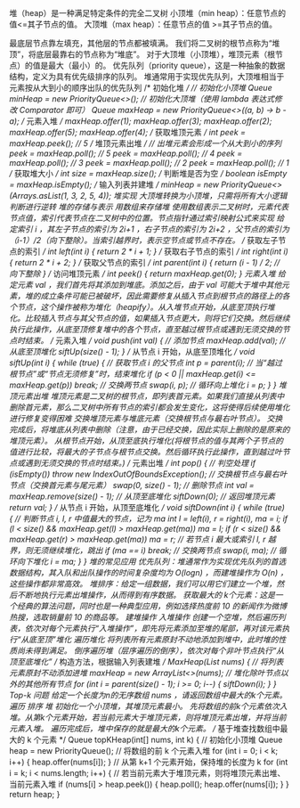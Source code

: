 堆（heap）是一种满足特定条件的完全二叉树
小顶堆（min heap）：任意节点的值<=其子节点的值。
大顶堆（max heap）：任意节点的值 >=其子节点的值。

最底层节点靠左填充，其他层的节点都被填满。
我们将二叉树的根节点称为“堆顶”，将底层最靠右的节点称为“堆底”。
对于大顶堆（小顶堆），堆顶元素（根节点）的值是最大（最小）的。
优先队列（priority queue），这是一种抽象的数据结构，定义为具有优先级排序的队列。
堆通常用于实现优先队列，大顶堆相当于元素按从大到小的顺序出队的优先队列
/* 初始化堆 */
// 初始化小顶堆
Queue<Integer> minHeap = new PriorityQueue<>();
// 初始化大顶堆（使用 lambda 表达式修改 Comparator 即可）
Queue<Integer> maxHeap = new PriorityQueue<>((a, b) -> b - a);
/* 元素入堆 */
maxHeap.offer(1);
maxHeap.offer(3);
maxHeap.offer(2);
maxHeap.offer(5);
maxHeap.offer(4);
/* 获取堆顶元素 */
int peek = maxHeap.peek(); // 5
/* 堆顶元素出堆 */
// 出堆元素会形成一个从大到小的序列
peek = maxHeap.poll(); // 5
peek = maxHeap.poll(); // 4
peek = maxHeap.poll(); // 3
peek = maxHeap.poll(); // 2
peek = maxHeap.poll(); // 1
/* 获取堆大小 */
int size = maxHeap.size();
/* 判断堆是否为空 */
boolean isEmpty = maxHeap.isEmpty();
/* 输入列表并建堆 */
minHeap = new PriorityQueue<>(Arrays.asList(1, 3, 2, 5, 4));
堆实现 大顶堆转换为小顶堆，只需将所有大小逻辑判断进行逆转
堆的存储与表示 用数组来存储堆 使用数组表示二叉树时，元素代表节点值，索引代表节点在二叉树中的位置。节点指针通过索引映射公式来实现
给定索引 i ，其左子节点的索引为 2i+1 ，右子节点的索引为 2i+2 ，父节点的索引为 （i-1）/2（向下整除）。当索引越界时，表示空节点或节点不存在。
/* 获取左子节点的索引 */
int left(int i) {
    return 2 * i + 1;
}
/* 获取右子节点的索引 */
int right(int i) {
    return 2 * i + 2;
}
/* 获取父节点的索引 */
int parent(int i) {
    return (i - 1) / 2; // 向下整除
}
/* 访问堆顶元素 */
int peek() {
    return maxHeap.get(0);
}
元素入堆 给定元素 val ，我们首先将其添加到堆底。添加之后，由于 val 可能大于堆中其他元素，堆的成立条件可能已被破坏，因此需要修复从插入节点到根节点的路径上的各个节点，这个操作被称为堆化（heapify）。从入堆节点开始，从底至顶执行堆化。比较插入节点与其父节点的值，如果插入节点更大，则将它们交换。然后继续执行此操作，从底至顶修复堆中的各个节点，直至越过根节点或遇到无须交换的节点时结束。
/* 元素入堆 */
void push(int val) {
    // 添加节点
    maxHeap.add(val);
    // 从底至顶堆化
    siftUp(size() - 1);
}
/* 从节点 i 开始，从底至顶堆化 */
void siftUp(int i) {
    while (true) {
        // 获取节点 i 的父节点
        int p = parent(i);
        // 当“越过根节点”或“节点无须修复”时，结束堆化
        if (p < 0 || maxHeap.get(i) <= maxHeap.get(p))
            break;
        // 交换两节点
        swap(i, p);
        // 循环向上堆化
        i = p;
    }
}
堆顶元素出堆 堆顶元素是二叉树的根节点，即列表首元素。如果我们直接从列表中删除首元素，那么二叉树中所有节点的索引都会发生变化，这将使得后续使用堆化进行修复变得困难
交换堆顶元素与堆底元素（交换根节点与最右叶节点）。
交换完成后，将堆底从列表中删除（注意，由于已经交换，因此实际上删除的是原来的堆顶元素）。
从根节点开始，从顶至底执行堆化(将根节点的值与其两个子节点的值进行比较，将最大的子节点与根节点交换。然后循环执行此操作，直到越过叶节点或遇到无须交换的节点时结束。)
/* 元素出堆 */
int pop() {
    // 判空处理
    if (isEmpty())
        throw new IndexOutOfBoundsException();
    // 交换根节点与最右叶节点（交换首元素与尾元素）
    swap(0, size() - 1);
    // 删除节点
    int val = maxHeap.remove(size() - 1);
    // 从顶至底堆化
    siftDown(0);
    // 返回堆顶元素
    return val;
}
/* 从节点 i 开始，从顶至底堆化 */
void siftDown(int i) {
    while (true) {
        // 判断节点 i, l, r 中值最大的节点，记为 ma
        int l = left(i), r = right(i), ma = i;
        if (l < size() && maxHeap.get(l) > maxHeap.get(ma))
            ma = l;
        if (r < size() && maxHeap.get(r) > maxHeap.get(ma))
            ma = r;
        // 若节点 i 最大或索引 l, r 越界，则无须继续堆化，跳出
        if (ma == i)
            break;
        // 交换两节点
        swap(i, ma);
        // 循环向下堆化
        i = ma;
    }
}
堆的常见应用
优先队列：堆通常作为实现优先队列的首选数据结构，其入队和出队操作的时间复杂度均为 O(logn) ，而建堆操作为 O(n) ，这些操作都非常高效。
堆排序：给定一组数据，我们可以用它们建立一个堆，然后不断地执行元素出堆操作，从而得到有序数据。
获取最大的 k个元素：这是一个经典的算法问题，同时也是一种典型应用，例如选择热度前 10 的新闻作为微博热搜，选取销量前 10 的商品等。
建堆操作
入堆操作 创建一个空堆，然后遍历列表，依次对每个元素执行“入堆操作”，即先将元素添加至堆的尾部，再对该元素执行“从底至顶”堆化
遍历堆化
将列表所有元素原封不动地添加到堆中，此时堆的性质尚未得到满足。
倒序遍历堆（层序遍历的倒序），依次对每个非叶节点执行“从顶至底堆化”
/* 构造方法，根据输入列表建堆 */
MaxHeap(List<Integer> nums) {
    // 将列表元素原封不动添加进堆
    maxHeap = new ArrayList<>(nums);
    // 堆化除叶节点以外的其他所有节点
    for (int i = parent(size() - 1); i >= 0; i--) {
        siftDown(i);
    }
}
Top-k 问题 给定一个长度为n的无序数组 nums ，请返回数组中最大的k个元素。
  遍历
  排序
  堆
初始化一个小顶堆，其堆顶元素最小。
先将数组的前k个元素依次入堆。从第k个元素开始，若当前元素大于堆顶元素，则将堆顶元素出堆，并将当前元素入堆。
遍历完成后，堆中保存的就是最大的k个元素。
/* 基于堆查找数组中最大的 k 个元素 */
Queue<Integer> topKHeap(int[] nums, int k) {
    // 初始化小顶堆
    Queue<Integer> heap = new PriorityQueue<Integer>();
    // 将数组的前 k 个元素入堆
    for (int i = 0; i < k; i++) {
        heap.offer(nums[i]);
    }
    // 从第 k+1 个元素开始，保持堆的长度为 k
    for (int i = k; i < nums.length; i++) {
        // 若当前元素大于堆顶元素，则将堆顶元素出堆、当前元素入堆
        if (nums[i] > heap.peek()) {
            heap.poll();
            heap.offer(nums[i]);
        }
    }
    return heap;
}